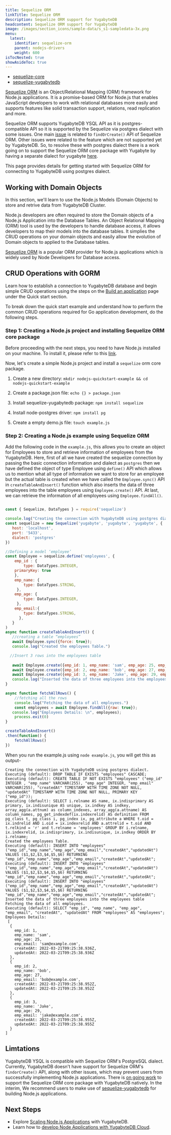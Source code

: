```yaml
---
title: Sequelize ORM
linkTitle: Sequelize ORM
description: Sequelize ORM support for YugabyteDB
headcontent: Sequelize ORM support for YugabyteDB
image: /images/section_icons/sample-data/s_s1-sampledata-3x.png
menu:
  latest:
    identifier: sequelize-orm
    parent: nodejs-drivers
    weight: 600
isTocNested: true
showAsideToc: true
---
```


<ul class="nav nav-tabs-alt nav-tabs-yb">

  <li >
    <a href="/latest/drivers-orms/nodejs/sequelize/" class="nav-link active">
      <i class="fab fa-node-js" aria-hidden="true"></i>
      sequelize-core
    </a>
  </li>

  <li >
    <a href="/latest/drivers-orms/nodejs/sequelize-yugabytedb/" class="nav-link">
      <i class="fab fa-node-js" aria-hidden="true"></i>
      sequelize-yugabytedb
    </a>
  </li>
</ul>

[Sequelize ORM](https://sequelize.org/v6/) is an Object/Relational Mapping (ORM) framework for Node.js applications. It is a promise-based ORM for Node.js that enables JavaScript developers to work with relational databases more easily and supports features like solid transaction support, relations, read replication and more.

Sequelize ORM supports YugabyteDB YSQL API as it is postgres-compatible API so it is supported by the Sequelize via postgres dialect with some issues. One main [issue](https://github.com/yugabyte/yugabyte-db/issues/9294) is related to `findOrCreate()` API of Sequelize ORM. Other issues were related to the feature which are not supported yet by YugabyteDB. So, to resolve these with postgres dialect there is a work going on to support the Sequelize ORM core package with Yugabyte by having a separate dialect for yugabyte [here](https://github.com/yugabyte/yugabyte-db/issues/11683). 

This page provides details for getting started with Sequelize ORM for connecting to YugabyteDB using postgres dialect.

## Working with Domain Objects

In this section, we'll learn to use the Node.js Models (Domain Objects) to store and retrive data from YugabyteDB Cluster.

Node.js developers are often required to store the Domain objects of a Node.js Application into the Database Tables. An Object Relational Mapping (ORM) tool is used by the developers to handle database access, it allows developers to map their models into the database tables. It simplies the CRUD operations on your domain objects and easily allow the evolution of Domain objects to applied to the Database tables.

[Sequelize ORM](https://sequelize.org/v6/)  is a popular ORM provider for Node.js applications which is widely used by Node Developers for Database access.

## CRUD Operations with GORM

Learn how to establish a connection to YugabyteDB database and begin simple CRUD operations using the steps on the [Build an application](../../../quick-start/build-apps/nodejs/ysql-sequelize/) page under the Quick start section.

To break down the quick start example and understand how to perform the common CRUD operations required for Go application development, do the following steps.

### Step 1: Creating a Node.js project and installing Sequelize ORM core package

Before proceeding with the next steps, you need to have Node.js installed on your machine. To install it, please refer to this [link](https://docs.npmjs.com/downloading-and-installing-node-js-and-npm#using-a-node-installer-to-install-node-js-and-npm).

Now, let's create a simple Node.js project and install a `sequelize` orm core package.

1. Create a new directory: 
`mkdir nodejs-quickstart-example && cd nodejs-quickstart-example`

2. Create a package.json file: 
`echo {} > package.json`

3. Install sequelize-yugabytedb package: 
`npm install sequelize`

4. Install node-postgres driver:
 `npm install pg` 

5. Create a empty demo.js file: 
`touch example.js`

### Step 2: Creating a Node.js example using Sequelize ORM

Add the following code in the `example.js`, this allows you to create an object for Employees to store and retrieve information of employees from the YugabyteDB. Here, first of all we have created the sequelize connection by passing the basic connection information and dialect as `postgres` then we have defined the object of type Employee using `define()` API which allows us to mention what all type of information we want to store for an employee but the actual table is created when we have called the `Employee.sync()` API in `createTableAndInsert()` function which also inserts the data of three employees into the table employees using `Employee.create()` API. At last, we can retrieve the information of all employees using `Employee.findAll()`.

```js

const { Sequelize, DataTypes } = require('sequelize')

console.log("Creating the connection with YugabyteDB using postgres dialect.")
const sequelize = new Sequelize('yugabyte', 'yugabyte', 'yugabyte', {
   host: 'localhost',
   port: '5433',
   dialect: 'postgres'
})

//Defining a model ‘employee’
const Employee = sequelize.define('employees', {
    emp_id : {
        type: DataTypes.INTEGER,
    primaryKey: true
    },
    emp_name: {
        type: DataTypes.STRING,
     },
    emp_age: {
        type: DataTypes.INTEGER,
     },
    emp_email:{
        type: DataTypes.STRING,	
      },
   }
)
async function createTableAndInsert() {
   //creating a table “employees”
   await Employee.sync({force: true});
   console.log("Created the employees Table.")

  //Insert 3 rows into the employees table
   
   await Employee.create({emp_id: 1, emp_name: 'sam', emp_age: 25, emp_email: 'sam@example.com'})
   await Employee.create({emp_id: 2, emp_name: 'bob', emp_age: 27, emp_email: 'bob@example.com'})
   await Employee.create({emp_id: 3, emp_name: 'Jake', emp_age: 29, emp_email: 'jake@example.com'})
   console.log("Inserted the data of three employees into the employees table");
}

async function fetchAllRows() {
    //fetching all the rows
    console.log("Fetching the data of all employees.")
    const employees = await Employee.findAll({raw: true});
   console.log("Employees Details: \n", employees);
    process.exit(0)
}

createTableAndInsert()
.then(function() {
    fetchAllRows()
})

```

When you run the example.js using `node example.js`, you will get this as output-

```text
Creating the connection with YugabyteDB using postgres dialect.
Executing (default): DROP TABLE IF EXISTS "employees" CASCADE;
Executing (default): CREATE TABLE IF NOT EXISTS "employees" ("emp_id" INTEGER , "emp_name" VARCHAR(255), "emp_age" INTEGER, "emp_email" VARCHAR(255), "createdAt" TIMESTAMP WITH TIME ZONE NOT NULL, "updatedAt" TIMESTAMP WITH TIME ZONE NOT NULL, PRIMARY KEY ("emp_id"));
Executing (default): SELECT i.relname AS name, ix.indisprimary AS primary, ix.indisunique AS unique, ix.indkey AS indkey, array_agg(a.attnum) as column_indexes, array_agg(a.attname) AS column_names, pg_get_indexdef(ix.indexrelid) AS definition FROM pg_class t, pg_class i, pg_index ix, pg_attribute a WHERE t.oid = ix.indrelid AND i.oid = ix.indexrelid AND a.attrelid = t.oid AND t.relkind = 'r' and t.relname = 'employees' GROUP BY i.relname, ix.indexrelid, ix.indisprimary, ix.indisunique, ix.indkey ORDER BY i.relname;
Created the employees Table.
Executing (default): INSERT INTO "employees" ("emp_id","emp_name","emp_age","emp_email","createdAt","updatedAt") VALUES ($1,$2,$3,$4,$5,$6) RETURNING "emp_id","emp_name","emp_age","emp_email","createdAt","updatedAt";
Executing (default): INSERT INTO "employees" ("emp_id","emp_name","emp_age","emp_email","createdAt","updatedAt") VALUES ($1,$2,$3,$4,$5,$6) RETURNING "emp_id","emp_name","emp_age","emp_email","createdAt","updatedAt";
Executing (default): INSERT INTO "employees" ("emp_id","emp_name","emp_age","emp_email","createdAt","updatedAt") VALUES ($1,$2,$3,$4,$5,$6) RETURNING "emp_id","emp_name","emp_age","emp_email","createdAt","updatedAt";
Inserted the data of three employees into the employees table
Fetching the data of all employees.
Executing (default): SELECT "emp_id", "emp_name", "emp_age", "emp_email", "createdAt", "updatedAt" FROM "employees" AS "employees";
Employees Details: 
 [
  {
    emp_id: 1,
    emp_name: 'sam',
    emp_age: 25,
    emp_email: 'sam@example.com',
    createdAt: 2022-03-21T09:25:38.936Z,
    updatedAt: 2022-03-21T09:25:38.936Z
  },
  {
    emp_id: 2,
    emp_name: 'bob',
    emp_age: 27,
    emp_email: 'bob@example.com',
    createdAt: 2022-03-21T09:25:38.952Z,
    updatedAt: 2022-03-21T09:25:38.952Z
  },
  {
    emp_id: 3,
    emp_name: 'Jake',
    emp_age: 29,
    emp_email: 'jake@example.com',
    createdAt: 2022-03-21T09:25:38.955Z,
    updatedAt: 2022-03-21T09:25:38.955Z
  }
]
```

## Limtations

YugabyteDB YSQL is compatible with Sequelize ORM's PostgreSQL dialect. Currently, YugabyteDB doesn't have support for Sequelize ORM's `findorCreate()` API, along with other issues, which may prevent users from successfully implementing Node.js applications. There is [on going work](https://github.com/yugabyte/yugabyte-db/issues/11683) to support the Sequelize ORM core package with YugabyteDB natively. In the interim, We recommend users to make use of [sequelize-yugabytedb](../sequelize-yugabytedb) for building Node.js applications.

## Next Steps

- Explore [Scaling Node.js Applications](/latest/explore/linear-scalability) with YugabyteDB.
- Learn how to [develop Node Applications with YugabyteDB Cloud](/latest/yugabyte-cloud/cloud-quickstart/cloud-build-apps/cloud-ysql-node/).
